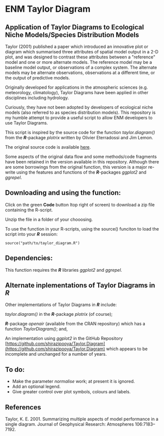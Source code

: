 # ENM Taylor Diagram

## Application of Taylor Diagrams to Ecological Niche Models/Species Distribution Models

Taylor (2001) published a paper which introduced an innovative plot or diagram which summarised three attributes of spatial model output in a 2-D plot, and was designed to contrast these attributes between a "reference" model and one or more alternate models. The reference model may be a baseline model output, or observations of a complex system. The alternate models may be alternate observations, observations at a different time, or the output of predictive models.  

Originally developed for applications in the atmospheric sciences (e.g. meteorology, climatology), Taylor Diagrams have been applied in other disciplines including hydrology.

Curiously, they have not been adopted by developers of ecological niche models (also referred to as species distribution models). This repository is my humble attempt to provide a useful script to allow ENM developers to use Taylor Diagrams.

This script is inspired by the source code for the function _taylor.diagram()_ from the _**R**_-package _plotrix_ written by Olivier Eterradossi and Jim Lemon.

The original source code is available [here](https://CRAN.R-project.org/package=plotrix).

Some aspects of the original data flow and some methods/code fragments have been retained in the version available in this repository. Although there are some borrowings from the original function, this version is a major re-write using the features and functions of the _**R**_-packages _ggplot2_ and _ggrepel_.

## Downloading and using the function:

Click on the green **Code** button Itop right of screen) to download a zip file containing the R-script.

Unzip the file in a folder of your chooosing.

To use the function in your R-scripts, using the source() funciton to load the script into your _**R**_ session:

```
source("path/to/taylor_diagram.R")
```

## Dependencies:

This function requires the _**R**_ libraries _ggplot2_ and _ggrepel_.


## Alternate inplementations of Taylor Diagrams in _**R**_

Other implementations of Taylor Diagrams in _**R**_ include:

_taylor.diagram()_ in the _**R**_-package _plotrix_ (of course);

_**R**_-package _openair_ (available from the CRAN repository) which has a function _TaylorDiagram()_; and,

An implementation using _ggplot2_ in the GitHub Repository [https://github.com/shirazipooya/Taylor.Diagram](https://github.com/shirazipooya/Taylor.Diagram) which appears to be incomplete and unchanged for a number of years.


## To do:

* Make the parameter _normalise_ work; at present it is ignored.
* Add an optional legend.
* Give greater control over plot symbols, colours and labels.


## References

Taylor, K. E. 2001. Summarizing multiple aspects of model performance in a single diagram. Journal of Geophysical Research: Atmospheres 106:7183–7192.

